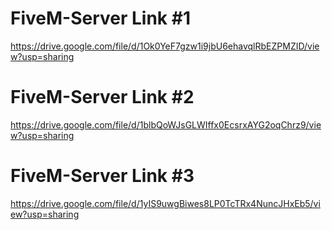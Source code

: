 # FiveM-Server Link #1
https://drive.google.com/file/d/1Ok0YeF7gzw1i9jbU6ehavqlRbEZPMZID/view?usp=sharing
# FiveM-Server Link #2
https://drive.google.com/file/d/1blbQoWJsGLWIffx0EcsrxAYG2oqChrz9/view?usp=sharing
# FiveM-Server Link #3
https://drive.google.com/file/d/1yIS9uwgBiwes8LP0TcTRx4NuncJHxEb5/view?usp=sharing

